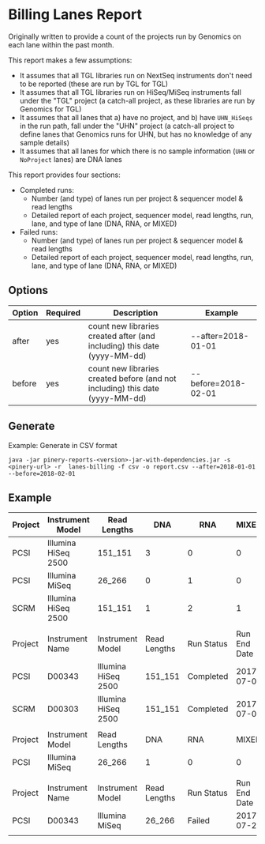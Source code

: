 # Billing Lanes Report

Originally written to provide a count of the projects run by Genomics on each lane within the past month.

This report makes a few assumptions:
* It assumes that all TGL libraries run on NextSeq instruments don't need to be reported (these are run by TGL for TGL)
* It assumes that all TGL libraries run on HiSeq/MiSeq instruments fall under the "TGL" project (a catch-all project, as 
  these libraries are run by Genomics for TGL)
* It assumes that all lanes that a) have no project, and b) have `UHN_HiSeqs` in the run path, fall under the "UHN" project
  (a catch-all project to define lanes that Genomics runs for UHN, but has no knowledge of any sample details) 
* It assumes that all lanes for which there is no sample information (`UHN` or `NoProject` lanes) are DNA lanes

This report provides four sections:
* Completed runs: 
    * Number (and type) of lanes run per project & sequencer model & read lengths
    * Detailed report of each project, sequencer model, read lengths, run, lane, and type of lane (DNA, RNA, or MIXED)
* Failed runs:
    * Number (and type) of lanes run per project & sequencer model & read lengths
    * Detailed report of each project, sequencer model, read lengths, run, lane, and type of lane (DNA, RNA, or MIXED)

## Options

| Option | Required | Description | Example |
|--------|----------|-------------|---------|
| after | yes | count new libraries created after (and including) this date (yyyy-MM-dd) | --after=2018-01-01 |
| before | yes | count new libraries created before (and not including) this date (yyyy-MM-dd) | --before=2018-02-01 |

## Generate

Example: Generate in CSV format

```
java -jar pinery-reports-<version>-jar-with-dependencies.jar -s <pinery-url> -r  lanes-billing -f csv -o report.csv --after=2018-01-01 --before=2018-02-01  
```

## Example
| Project | Instrument Model | Read Lengths | DNA | RNA | MIXED ||||||
|---------|------------------|--------------|-----|-----|-------|-|-|-|-|-|
|PCSI|Illumina HiSeq 2500|151_151|3|0|0||||||
|PCSI|Illumina MiSeq|26_266|0|1|0||||||
|SCRM|Illumina HiSeq 2500|151_151|1|2|1||||||
|||||||||||
| Project | Instrument Name | Instrument Model | Read Lengths | Run Status | Run End Date | Run Name | Lane | DNA | RNA | MIXED |
|PCSI|D00343|Illumina HiSeq 2500|151_151|Completed|2017-07-03|Run1|3|1|0|0|
|SCRM|D00303|Illumina HiSeq 2500|151_151|Completed|2017-07-03|Run1|4|1|0|0|
|||||||||||
| Project | Instrument Model | Read Lengths | DNA | RNA | MIXED ||||||
|PCSI|Illumina MiSeq|26_266|1|0|0||||||
|||||||||||
| Project | Instrument Name | Instrument Model | Read Lengths | Run Status | Run End Date | Run Name | Lane | DNA | RNA | MIXED |
|PCSI|D00343|Illumina MiSeq|26_266|Failed|2017-07-22|Run2|1|1|0|0|
||||||||||
